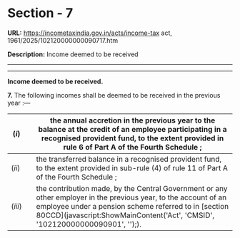 # Section - 7

**URL:** https://incometaxindia.gov.in/acts/income-tax act, 1961/2025/102120000000090717.htm

**Description:** Income deemed to be received

---

****  
  
**Income deemed to be received.**

**7.** The following incomes shall be deemed to be received in the previous year :—

(_i_)|  |  the annual accretion in the previous year to the balance at the credit of an employee participating in a recognised provident fund, to the extent provided in rule 6 of Part A of the Fourth Schedule ;  
---|---|---  
(_ii_)|  |  the transferred balance in a recognised provident fund, to the extent provided in sub-rule (4) of rule 11 of Part A of the Fourth Schedule ;  
(_iii_)|  |  the contribution made, by the Central Government or any other employer in the previous year, to the account of an employee under a pension scheme referred to in [section 80CCD](javascript:ShowMainContent\('Act', 'CMSID', '102120000000090901', ''\);).